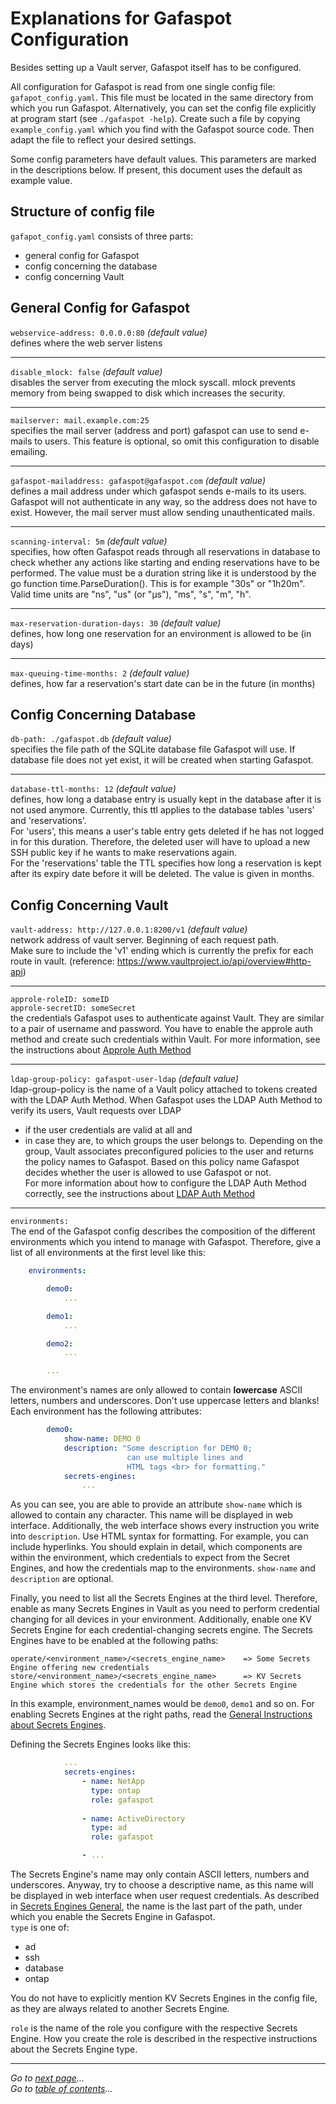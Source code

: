 # Explanations for Gafaspot Configuration
Besides setting up a Vault server, Gafaspot itself has to be configured.

All configuration for Gafaspot is read from one single config file: `gafapot_config.yaml`.
This file must be located in the same directory from which you run Gafaspot. Alternatively, you can set the config file explicitly at program start (see `./gafaspot -help`).
Create such a file by copying `example_config.yaml` which you find with the Gafaspot source code. Then adapt the file to reflect your desired settings.

Some config parameters have default values. This parameters are marked in the descriptions below. If present, this document uses the default as example value.

## Structure of config file
`gafapot_config.yaml` consists of three parts:

* general config for Gafaspot
* config concerning the database
* config concerning Vault

## General Config for Gafaspot
`webservice-address: 0.0.0.0:80` *(default value)*  
defines where the web server listens
___
`disable_mlock: false` *(default value)*  
disables the server from executing the mlock syscall. mlock prevents memory from being swapped to disk which increases the security.
___
`mailserver: mail.example.com:25`  
specifies the mail server (address and port) gafaspot can use to send e-mails to users. This feature is optional, so omit this configuration to disable emailing.
___

`gafaspot-mailaddress: gafaspot@gafaspot.com` *(default value)*  
defines a mail address under which gafaspot sends e-mails to its users. Gafaspot will not authenticate in any way, so the address does not have to exist. However, the mail server must allow sending unauthenticated mails.
___

`scanning-interval: 5m` *(default value)*  
specifies, how often Gafaspot reads through all reservations in database to check whether any actions like starting and ending reservations have to be performed. The value must be a duration string like it is understood by the go function time.ParseDuration(). This is for example "30s" or "1h20m". Valid time units are "ns", "us" (or "µs"), "ms", "s", "m", "h".
___

`max-reservation-duration-days: 30` *(default value)*  
defines, how long one reservation for an environment is allowed to be (in days)
___
`max-queuing-time-months: 2`   *(default value)*  
defines, how far a reservation's start date can be in the future (in months)

## Config Concerning Database
`db-path: ./gafaspot.db`   *(default value)*  
specifies the file path of the SQLite database file Gafaspot will use. If database file does not yet exist, it will be created when starting Gafaspot.
___
`database-ttl-months: 12`   *(default value)*  
defines, how long a database entry is usually kept in the database after it is not used anymore. Currently, this ttl applies to the database tables 'users' and 'reservations'.  
For 'users', this means a user's table entry gets deleted if he has not logged in for this duration. Therefore, the deleted user will have to upload a new SSH public key if he wants to make reservations again.  
For the 'reservations' table the TTL specifies how long a reservation is kept after its expiry date before it will be deleted.
The value is given in months.  

## Config Concerning Vault
`vault-address: http://127.0.0.1:8200/v1`   *(default value)*  
network address of vault server. Beginning of each request path.  
Make sure to include the 'v1' ending which is currently the prefix for each route in vault. (reference: https://www.vaultproject.io/api/overview#http-api)
___
`approle-roleID: someID`  
`approle-secretID: someSecret`  
the credentials Gafaspot uses to authenticate against Vault. They are similar to a pair of username and password. You have to enable the approle auth method and create such credentials within Vault.
For more information, see the instructions about [Approle Auth Method](doc/auth_approle.md)  
___
`ldap-group-policy: gafaspot-user-ldap`   *(default value)*  
ldap-group-policy is the name of a Vault policy attached to tokens created with the LDAP Auth Method. When Gafaspot uses the LDAP Auth Method to verify its users, Vault requests over LDAP
* if the user credentials are valid at all and
* in case they are, to which groups the user belongs to.
Depending on the group, Vault associates preconfigured policies to the user and returns the policy names to Gafaspot. Based on this policy name Gafaspot decides whether the user is allowed to use Gafaspot or not.  
For more information about how to configure the LDAP Auth Method correctly, see the instructions about [LDAP Auth Method](doc/auth_ldap.md)
___
`environments:`  
The end of the Gafaspot config describes the composition of the different environments which you intend to manage with Gafaspot. Therefore, give a list of all environments at the first level like this:

```yaml
    environments:

        demo0:
            ...

        demo1:
            ...

        demo2:
            ...

        ...
```

The environment's names are only allowed to contain **lowercase** ASCII letters, numbers and underscores. Don't use uppercase letters and blanks!  
Each environment has the following attributes: 

```yaml
        demo0:
            show-name: DEMO 0
            description: "Some description for DEMO 0;
                          can use multiple lines and
                          HTML tags <br> for formatting."
            secrets-engines:
                ...
```

As you can see, you are able to provide an attribute `show-name` which is allowed to contain any character. This name will be displayed in web interface. Additionally, the web interface shows every instruction you write into `description`. Use HTML syntax for formatting. For example, you can include hyperlinks. You should explain in detail, which components are within the environment, which credentials to expect from the Secret Engines, and how the credentials map to the environments. `show-name` and `description` are optional.

Finally, you need to list all the Secrets Engines at the third level. Therefore, enable as many Secrets Engines in Vault as you need to perform credential changing for all devices in your environment. Additionally, enable one KV Secrets Engine for each credential-changing secrets engine. The Secrets Engines have to be enabled at the following paths:

    operate/<environment_name>/<secrets_engine_name>    => Some Secrets Engine offering new credentials
    store/<environment_name>/<secrets_engine_name>      => KV Secrets Engine which stores the credentials for the other Secrets Engine
In this example, environment_names would be `demo0`, `demo1` and so on. For enabling Secrets Engines at the right paths, read the [General Instructions about Secrets Engines](secengs_general.md).

Defining the Secrets Engines looks like this:

```yaml
            ...
            secrets-engines:
                - name: NetApp
                  type: ontap
                  role: gafaspot
                
                - name: ActiveDirectory
                  type: ad
                  role: gafaspot

                - ...
```
                
The Secrets Engine's name may only contain ASCII letters, numbers and underscores. Anyway, try to choose a descriptive name, as this name will be displayed in web interface when user request credentials. As described in [Secrets Engines General](secengs_general.md), the name is the last part of the path, under which you enable the Secrets Engine in Gafaspot.  
`type` is one of:
* ad
* ssh
* database
* ontap

You do not have to explicitly mention KV Secrets Engines in the config file, as they are always related to another Secrets Engine.

`role` is the name of the role you configure with the respective Secrets Engine. How you create the role is described in the respective instructions about the Secrets Engine type.

---
*Go to [next page](database_scheme.md)...*  
*Go to [table of contents](README.md)...*
